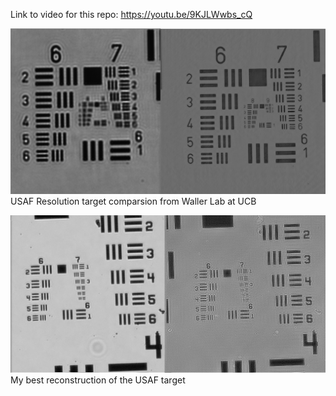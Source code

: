 Link to video for this repo: https://youtu.be/9KJLWwbs_cQ


![Alt text](./USAF_target_comparison_final.jpg?raw=true "USAF Resolution target comparsion from Waller Lab at UCB")
USAF Resolution target comparsion from Waller Lab at UCB





![Alt text](./2x_USAF_target_comparison_final_left.jpg?raw=true "My best reconstruction of the USAF target")
My best reconstruction of the USAF target
